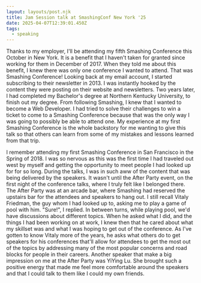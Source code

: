 ```yaml
---
layout: layouts/post.njk
title: Jam Session talk at SmashingConf New York '25
date: 2025-04-07T12:39:01.450Z
tags:
  - speaking
---
```

T﻿hanks to my employer, I'll be attending my fifth Smashing Conference this October in New York. It is a benefit that I haven't taken for granted since working for them in December of 2017. When they told me about this benefit, I knew there was only one conference I wanted to attend. That was Smashing Conference! Looking back at my email account, I started subscribing to their newsletter in 2013. I was instantly hooked by the content they were posting on their website and newsletters. Two years later, I had completed my Bachelor's degree at Northern Kentucky University, to finish out my degree. From following Smashing, I knew that I wanted to become a Web Developer. I had tried to solve their challenges to win a ticket to come to a Smashing Conference because that was the only way I was going to possibly be able to attend one. My experience at my first Smashing Conference is the whole backstory for me wanting to give this talk so that others can learn from some of my mistakes and lessons learned from that trip.

I﻿ remember attending my first Smashing Conference in San Francisco in the Spring of 2018. I was so nervous as this was the first time I had traveled out west by myself and getting the opportunity to meet people I had looked up for for so long. During the talks, I was in such aww of the content that was being delivered by the speakers. It wasn't until the After Party event, on the first night of the conference talks, where I truly felt like I belonged there. The After Party was at an arcade bar, where Smashing had reserved the upstairs bar for the attendees and speakers to hang out. I still recall Vitaly Friedman, the guy whom I had looked up to, asking me to play a game of pool with him. "Sure!", I replied. In between turns, while playing pool, we'd have discussions about different topics. When he asked what I did, and the things I had been working on at work, I knew then that he cared about what my skillset was and what I was hoping to get out of the conference. As I've gotten to know Vitaly more of the years, he asks what others do to get speakers for his conferences that'll allow for attendees to get the most out of the topics by addressing many of the most popular concerns and road blocks for people in their careers. Another speaker that make a big impression on me at the After Party was YiYing Lu.  She brought such a positive energy that made me feel more comfortable around the speakers and that I could talk to them like I could my own friends.